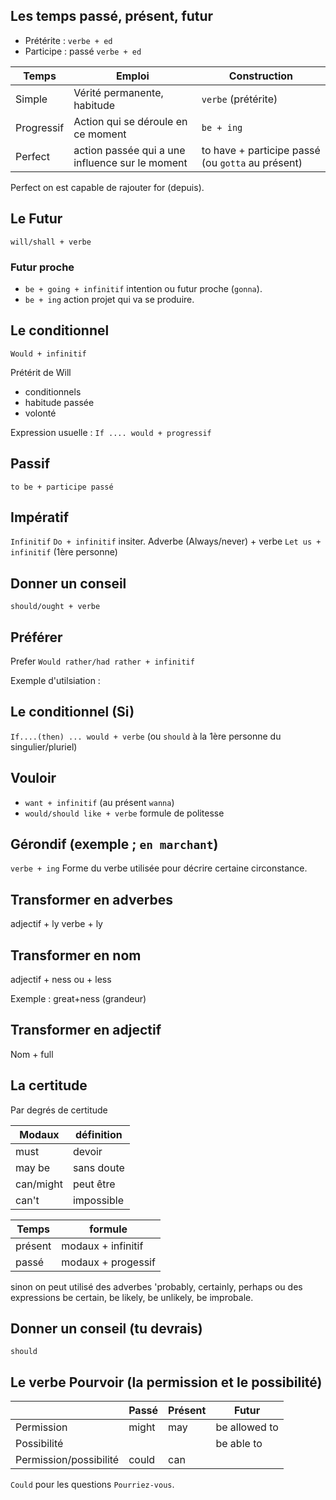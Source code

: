 ## Les temps passé, présent, futur

* Prétérite : `verbe + ed`
* Participe : passé `verbe + ed`

| Temps | Emploi | Construction |
|---|---|---|
| Simple | Vérité permanente, habitude | `verbe` (prétérite) |
| Progressif | Action qui se déroule en ce moment | `be + ing` |
| Perfect | action passée qui a une influence sur le moment | to have + participe passé (ou `gotta` au présent) |

Perfect on est capable de rajouter for (depuis).

## Le Futur

`will/shall + verbe`

### Futur proche 

* `be + going + infinitif` intention ou futur proche (`gonna`).
* `be + ing` action projet qui va se produire.

## Le conditionnel

`Would + infinitif`

Prétérit de Will

* conditionnels
* habitude passée
* volonté

Expression usuelle : `If .... would + progressif`

## Passif

`to be + participe passé`

## Impératif 

`Infinitif`
`Do + infinitif` insiter.
Adverbe (Always/never) + verbe
`Let us + infinitif` (1ère personne)

## Donner un conseil

`should/ought + verbe` 

## Préférer

Prefer 
`Would rather/had rather + infinitif`

Exemple d'utilsiation : 

## Le conditionnel (Si)

`If....(then) ... would + verbe`  (ou `should` à la 1ère personne du singulier/pluriel)

## Vouloir

* `want + infinitif` (au présent `wanna`)
* `would/should like + verbe` formule de politesse

## Gérondif (exemple ; `en marchant`)

`verbe + ing` Forme du verbe utilisée pour  décrire certaine circonstance.

## Transformer en adverbes

adjectif + ly
verbe + ly

## Transformer en nom

adjectif + ness ou + less

Exemple : great+ness (grandeur)

## Transformer en adjectif

Nom + full 

## La certitude

Par degrés de certitude

| Modaux | définition |
|---|---|
| must | devoir | 
| may be | sans doute | 
| can/might |  peut être | 
| can't | impossible |

| Temps | formule |
|---|---|
| présent | modaux + infinitif | 
| passé | modaux + progessif | 

sinon on peut utilisé des adverbes 'probably, certainly, perhaps
ou des expressions be certain, be likely, be unlikely, be improbale.

## Donner un conseil (tu devrais)

`should`

## Le verbe Pourvoir (la permission et le possibilité)

| | Passé | Présent | Futur | 
|---|---|---|---|
| Permission | might | may | be allowed to |
| Possibilité | | | be able to |
| Permission/possibilité | could | can | |

`Could` pour les questions `Pourriez-vous`.
